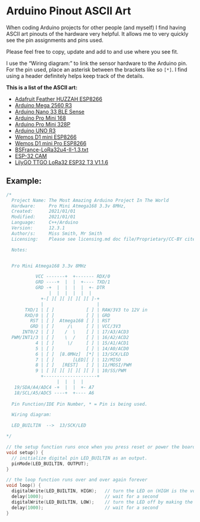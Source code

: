 # Arduino Pinout ASCII Art

When coding Arduino projects for other people (and myself) I find having ASCII art pinouts of the hardware very helpful. It allows me to  very quickly see the pin assignments and pins used.

Please feel free to copy, update and add to and use where you see fit.

I use the “Wiring diagram:” to link the sensor hardware to the Arduino pin. For the pin used, place an asterisk between the brackets like so ```[*]```.  I find using a header definitely helps keep track of the details.

**This is a list of the ASCII art:**

- [Adafruit Feather HUZZAH ESP8266](https://github.com/stevendekarski/Arduino-Pinout-ASCII-Art/blob/main/Adafruit-Feather-HUZZAH-ESP8266.txt)
- [Arduino Mega 2560 R3](https://github.com/stevendekarski/Arduino-Pinout-ASCII-Art/blob/main/Arduino-Mega-2560-R3.txt)
- [Arduino Nano 33 BLE Sense](https://github.com/stevendekarski/Arduino-Pinout-ASCII-Art/blob/main/Arduino-Nano33-BLE-Sense.txt)
- [Arduino Pro Mini 168](https://github.com/stevendekarski/Arduino-Pinout-ASCII-Art/blob/main/Arduino-Pro-Mini-168.txt)
- [Arduino Pro Mini 328P](https://github.com/stevendekarski/Arduino-Pinout-ASCII-Art/blob/main/Arduino-Pro-Mini-328P.txt)
- [Arduino UNO R3](https://github.com/stevendekarski/Arduino-Pinout-ASCII-Art/blob/main/Arduino-UNO-R3.txt)
- [Wemos D1 mini ESP8266](https://github.com/stevendekarski/Arduino-Pinout-ASCII-Art/blob/main/Arduino-Wemos-D1-Mini-ESP8266.txt)
- [Wemos D1 mini Pro ESP8266](https://github.com/stevendekarski/Arduino-Pinout-ASCII-Art/blob/main/Arduino-Wemos-D1-Mini-Pro-ESP8266.txt)
- [BSFrance-LoRa32u4-II-1.3.txt](https://github.com/stevendekarski/Arduino-Pinout-ASCII-Art/blob/main/BSFrance-LoRa32u4-II-1.3.txt)
- [ESP-32 CAM](https://github.com/stevendekarski/Arduino-Pinout-ASCII-Art/blob/main/ESP32-CAM.txt)
- [LilyGO TTGO LoRa32 ESP32 T3 V1.1.6](https://github.com/stevendekarski/Arduino-Pinout-ASCII-Art/blob/main/LilyGO-TTGO-LoRa32-ESP32-T3-V1.6.1.txt)

## Example:
```cpp
/*
  Project Name: The Most Amazing Arduino Project In The World
  Hardware:     Pro Mini Atmega168 3.3v 8MHz,
  Created:      2021/01/01
  Modified:     2021/01/01
  Language:     C++/Arduino
  Version:      12.3.1
  Author/s:     Miss Smith, Mr Smith
  Licensing:    Please see licensing.md doc file/Proprietary/CC-BY cite

  Notes:        


  Pro Mini Atmega168 3.3v 8MHz

           VCC -------+  +------- RDX/0         
           GRD ----+  |  |  +---- TXD/1
           GRD -+  |  |  |  |  +- DTR
                |  |  |  |  |  |
             +-[ ][ ][ ][ ][ ][ ]-+
             |                    |    
       TXD/1 | [ ]            [ ] | RAW/3V3 to 12V in
       RXD/0 | [ ]            [ ] | GRD
         RST | [ ]  Atmega168 [ ] | RST
         GRD | [ ]     /\     [ ] | VCC/3V3
      INT0/2 | [ ]    /  \    [ ] | 17/A3/ACD3
  PWM/INT1/3 | [ ]    \  /    [ ] | 16/A2/ACD2
           4 | [ ]     \/     [ ] | 15/A1/ACD1
           5 | [ ]            [ ] | 14/A0/ACD0
           6 | [ ]  [8.0MHz]  [*] | 13/SCK/LED
           7 | [ ]       [LED][ ] | 12/MISO
           8 | [ ]   [REST]   [ ] | 11/MOSI/PWM
           9 | [ ][ ][ ][ ][ ][ ] | 10/SS/PWM
             +--------------------+
                   |  |  |  | 
   19/SDA/A4/ADC4 -+  |  |  +- A7
   18/SCL/A5/ADC5 ----+  +---- A6
         
  Pin Function/IDE Pin Number, * = Pin is being used.

  Wiring diagram:

  LED_BUILTIN  -->  13/SCK/LED

*/

// the setup function runs once when you press reset or power the board
void setup() {
  // initialize digital pin LED_BUILTIN as an output.
  pinMode(LED_BUILTIN, OUTPUT);
}

// the loop function runs over and over again forever
void loop() {
  digitalWrite(LED_BUILTIN, HIGH);   // turn the LED on (HIGH is the voltage level)
  delay(1000);                       // wait for a second
  digitalWrite(LED_BUILTIN, LOW);    // turn the LED off by making the voltage LOW
  delay(1000);                       // wait for a second
}
```
